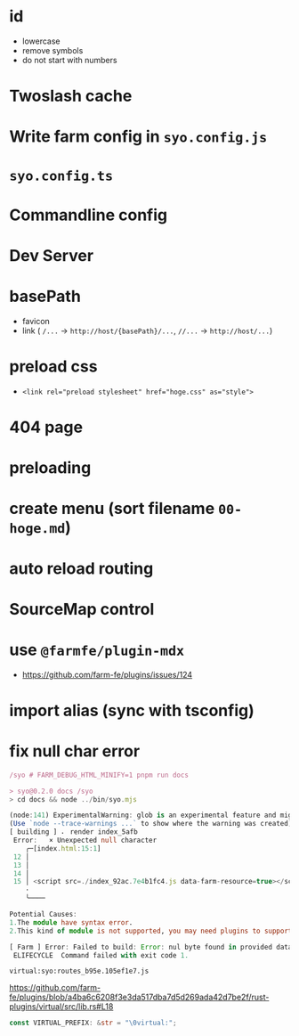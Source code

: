 # id

- lowercase
- remove symbols
- do not start with numbers

# Twoslash cache

# Write farm config in `syo.config.js`

# `syo.config.ts`

# Commandline config

# Dev Server

# basePath

- favicon
- link ( `/...` -> `http://host/{basePath}/...`, `//...` -> `http://host/...`)

# preload css

- `<link rel="preload stylesheet" href="hoge.css" as="style">`

# 404 page

# preloading

# create menu (sort filename `00-hoge.md`)

# auto reload routing

# SourceMap control

# use `@farmfe/plugin-mdx`

- https://github.com/farm-fe/plugins/issues/124

# import alias (sync with tsconfig)

# fix null char error

```ts
/syo # FARM_DEBUG_HTML_MINIFY=1 pnpm run docs

> syo@0.2.0 docs /syo
> cd docs && node ../bin/syo.mjs

(node:141) ExperimentalWarning: glob is an experimental feature and might change at any time
(Use `node --trace-warnings ...` to show where the warning was created)
[ building ] ⠄ render index_5afb                                                                                                                                                                                     Can not minify html index.html due to html syntax error: Parse `index.html` failed.
 Error:   × Unexpected null character
    ╭─[index.html:15:1]
 12 │
 13 │
 14 │
 15 │ <script src=./index_92ac.7e4b1fc4.js data-farm-resource=true></script><script src=./index_5afb.18ce84cb.js data-farm-resource=true></script><script src=./index_3a8c.8ab54bfd.js data-farm-resource=true></script><script>window['f081367f80fe14896375a9f8b8918ca3'].__farm_module_system__.setInitialLoadedResources(['index_3a8c.8ab54bfd.js','index_5afb.18ce84cb.js','index_92ac.7e4b1fc4.js']);</script><script>window['f081367f80fe14896375a9f8b8918ca3'].__farm_module_system__.setDynamicModuleResourcesMap([{ path: 'index_92ac.7e4b1fc4.js', type: 0 },{ path: 'virtual:syo:routes_b95e.105ef1e7.js', type: 0 },{ path: 'pages_index_a912.a708f1ce.js', type: 0 },{ path: 'pages_index_b2f5.a5abc126.js', type: 0 }],{ '61d7f349': [0,1],'bb4300d1': [2,3] });</script><script>window['f081367f80fe14896375a9f8b8918ca3'].__farm_module_system__.setPublicPaths(['./']);</script><script>window['f081367f80fe14896375a9f8b8918ca3'].__farm_module_system__.bootstrap();</script><script>window['f081367f80fe14896375a9f8b8918ca3'].__farm_module_system__.require("5735a851")</script>
    ·                                                                                                                                                                                                                                                                                                                                                                                                                                                                                                                                                                           ─
    ╰────

Potential Causes:
1.The module have syntax error.
2.This kind of module is not supported, you may need plugins to support it

[ Farm ] Error: Failed to build: Error: nul byte found in provided data at position: 0
 ELIFECYCLE  Command failed with exit code 1.
```

`virtual:syo:routes_b95e.105ef1e7.js`

https://github.com/farm-fe/plugins/blob/a4ba6c6208f3e3da517dba7d5d269ada42d7be2f/rust-plugins/virtual/src/lib.rs#L18

```rs
const VIRTUAL_PREFIX: &str = "\0virtual:";
```
